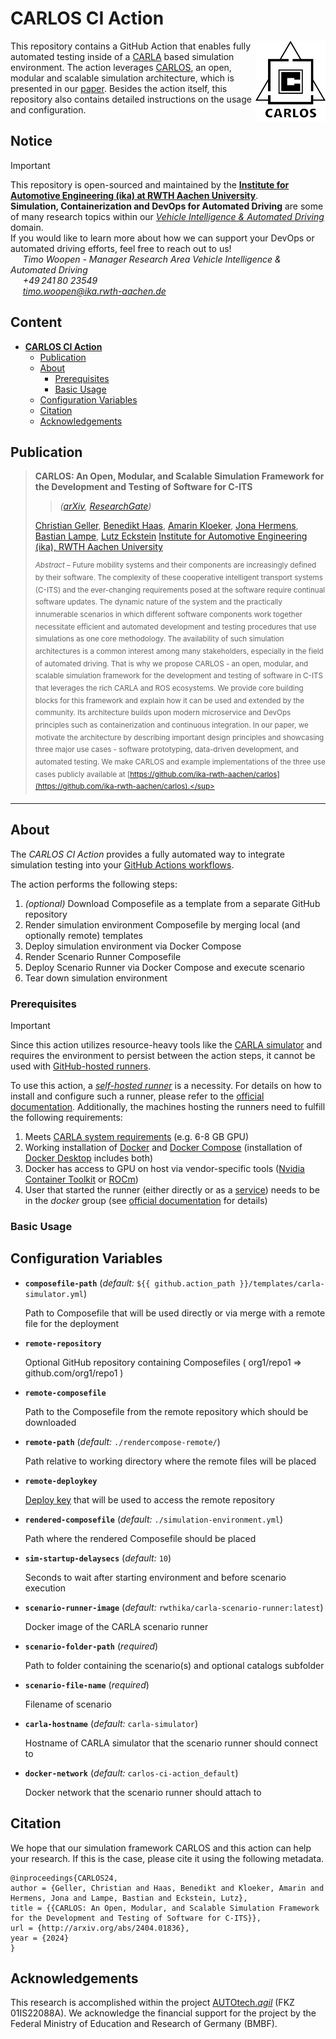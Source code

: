# CARLOS CI Action

<img src="./assets/images/logo.png" height=130 align="right">

This repository contains a GitHub Action that enables fully automated testing inside of a [CARLA](https://carla.org//) based simulation environment.
The action leverages [CARLOS](https://github.com/ika-rwth-aachen/carlos), an open, modular and scalable simulation architecture, which is presented in our [paper](http://arxiv.org/abs/2404.01836). Besides the action itself, this repository also contains detailed instructions on the usage and configuration.

## Notice

> [!IMPORTANT]  
> This repository is open-sourced and maintained by the [**Institute for Automotive Engineering (ika) at RWTH Aachen University**](https://www.ika.rwth-aachen.de/).  
> **Simulation, Containerization and DevOps for Automated Driving** are some of many research topics within our [*Vehicle Intelligence & Automated Driving*](https://www.ika.rwth-aachen.de/en/competences/fields-of-research/vehicle-intelligence-automated-driving.html) domain.  
> If you would like to learn more about how we can support your DevOps or automated driving efforts, feel free to reach out to us!  
> &nbsp;&nbsp;&nbsp;&nbsp; *Timo Woopen - Manager Research Area Vehicle Intelligence & Automated Driving*  
> &nbsp;&nbsp;&nbsp;&nbsp; *+49 241 80 23549*  
> &nbsp;&nbsp;&nbsp;&nbsp; *timo.woopen@ika.rwth-aachen.de*

## Content

- [**CARLOS CI Action**](#carlos-ci-action)
  - [Publication](#publication)
  - [About](#about)
    - [Prerequisites](#prerequisites)
    - [Basic Usage](#basic-usage)
  - [Configuration Variables](#configuration-variables)
  - [Citation](#citation)
  - [Acknowledgements](#acknowledgements)

## Publication

> **CARLOS: An Open, Modular, and Scalable Simulation Framework for the Development and Testing of Software for C-ITS**  
> > *([arXiv](http://arxiv.org/abs/2404.01836), [ResearchGate](https://www.researchgate.net/publication/379484629_CARLOS_An_Open_Modular_and_Scalable_Simulation_Framework_for_the_Development_and_Testing_of_Software_for_C-ITS))*  
>
> [Christian Geller](https://www.ika.rwth-aachen.de/de/institut/team/fahrzeugintelligenz-automatisiertes-fahren/geller.html), [Benedikt Haas](https://github.com/BenediktHaas96), [Amarin Kloeker](https://www.ika.rwth-aachen.de/en/institute/team/vehicle-intelligence-automated-driving/kloeker-amarin.html), [Jona Hermens](TODO), [Bastian Lampe](https://www.ika.rwth-aachen.de/en/institute/team/vehicle-intelligence-automated-driving/lampe.html), [Lutz Eckstein](https://www.ika.rwth-aachen.de/en/institute/team/univ-prof-dr-ing-lutz-eckstein.html)
> [Institute for Automotive Engineering (ika), RWTH Aachen University](https://www.ika.rwth-aachen.de/en/)
> 
> <sup>*Abstract* – Future mobility systems and their components are increasingly defined by their software. The complexity of these cooperative intelligent transport systems (C-ITS)  and the ever-changing requirements posed at the software require continual software updates. The dynamic nature of the system and the practically innumerable scenarios in which different software components work together necessitate efficient and automated development and testing procedures that use simulations as one core methodology. The availability of such simulation architectures is a common interest among many stakeholders, especially in the field of automated driving. That is why we propose CARLOS - an open, modular, and scalable simulation framework for the development and testing of software in C-ITS that leverages the rich CARLA and ROS ecosystems. We provide core building blocks for this framework and explain how it can be used and extended by the community. Its architecture builds upon modern microservice and DevOps principles such as containerization and continuous integration. In our paper, we motivate the architecture by describing important design principles and showcasing three major use cases - software prototyping, data-driven development, and automated testing. We make CARLOS and example implementations of the three use cases publicly available at [https://github.com/ika-rwth-aachen/carlos](https://github.com/ika-rwth-aachen/carlos).</sup>

---

## About

The *CARLOS CI Action* provides a fully automated way to integrate simulation testing into your [GitHub Actions workflows](https://docs.github.com/en/actions/using-workflows).

The action performs the following steps:

1. *(optional)* Download Composefile as a template from a separate GitHub repository
2. Render simulation environment Composefile by merging local (and optionally remote) templates
3. Deploy simulation environment via Docker Compose
4. Render Scenario Runner Composefile
5. Deploy Scenario Runner via Docker Compose and execute scenario
6. Tear down simulation environment

### Prerequisites

> [!IMPORTANT]
> Since this action utilizes resource-heavy tools like the [CARLA simulator](https://carla.org//) and requires the environment to persist between the action steps, it cannot be used with [GitHub-hosted runners](https://docs.github.com/en/actions/using-github-hosted-runners/about-github-hosted-runners).

To use this action, a [*self-hosted runner*](https://docs.github.com/en/actions/hosting-your-own-runners/managing-self-hosted-runners/about-self-hosted-runners) is a necessity. For details on how to install and configure such a runner, please refer to the [official documentation](https://docs.github.com/en/actions/hosting-your-own-runners).
Additionally, the machines hosting the runners need to fulfill the following requirements:

1. Meets [CARLA system requirements](https://carla.readthedocs.io/en/latest/start_quickstart/#before-you-begin) (e.g. 6-8 GB GPU)
2. Working installation of [Docker](https://www.docker.com/) and [Docker Compose](https://docs.docker.com/compose/) (installation of [Docker Desktop](https://docs.docker.com/desktop/) includes both)
3. Docker has access to GPU on host via vendor-specific tools ([Nvidia Container Toolkit](https://docs.nvidia.com/datacenter/cloud-native/container-toolkit/latest/install-guide.html) or [ROCm](https://github.com/ROCm/ROCm-docker/blob/master/quick-start.md))
4. User that started the runner (either directly or as a [service](https://docs.github.com/en/actions/hosting-your-own-runners/managing-self-hosted-runners/configuring-the-self-hosted-runner-application-as-a-service)) needs to be in the *docker* group (see [official documentation](https://docs.docker.com/engine/install/linux-postinstall/#manage-docker-as-a-non-root-user) for details)

### Basic Usage

## Configuration Variables

- **`composefile-path`** (*default:* `${{ github.action_path }}/templates/carla-simulator.yml`)

  Path to Composefile that will be used directly or via merge with a remote file for the deployment
- **`remote-repository`**

  Optional GitHub repository containing Composefiles ( org1/repo1 => github.com/org1/repo1 )
- **`remote-composefile`**

  Path to the Composefile from the remote repository which should be downloaded
- **`remote-path`** (*default:* `./rendercompose-remote/`)
  
  Path relative to working directory where the remote files will be placed
- **`remote-deploykey`**

  [Deploy key](https://docs.github.com/en/authentication/connecting-to-github-with-ssh/managing-deploy-keys) that will be used to access the remote repository
- **`rendered-composefile`** (*default:* `./simulation-environment.yml`)

  Path where the rendered Composefile should be placed
- **`sim-startup-delaysecs`** (*default:* `10`)

  Seconds to wait after starting environment and before scenario execution
- **`scenario-runner-image`** (*default:* `rwthika/carla-scenario-runner:latest`)

  Docker image of the CARLA scenario runner
- **`scenario-folder-path`** (*required*)

  Path to folder containing the scenario(s) and optional catalogs subfolder
- **`scenario-file-name`** (*required*)

  Filename of scenario
- **`carla-hostname`** (*default:* `carla-simulator`)

  Hostname of CARLA simulator that the scenario runner should connect to
- **`docker-network`** (*default:* `carlos-ci-action_default`)

  Docker network that the scenario runner should attach to

## Citation

We hope that our simulation framework CARLOS and this action can help your research. If this is the case, please cite it using the following metadata.
```
@inproceedings{CARLOS24,
author = {Geller, Christian and Haas, Benedikt and Kloeker, Amarin and Hermens, Jona and Lampe, Bastian and Eckstein, Lutz},
title = {{CARLOS: An Open, Modular, and Scalable Simulation Framework for the Development and Testing of Software for C-ITS}},
url = {http://arxiv.org/abs/2404.01836},
year = {2024}
}
```

## Acknowledgements

This research is accomplished within the project [AUTOtech.*agil*](https://www.ika.rwth-aachen.de/en/competences/projects/automated-driving/autotech-agil-en.html) (FKZ 01IS22088A). We acknowledge the financial support for the project by the Federal Ministry of Education and Research of Germany (BMBF).
